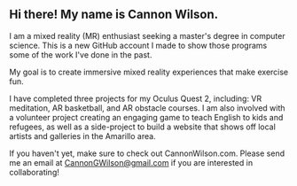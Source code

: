 ## Hi there! My name is Cannon Wilson. 

I am a mixed reality (MR) enthusiast seeking a master's degree in computer science. This is a new GitHub account I made to show those programs some of the work I've done in the past.

My goal is to create immersive mixed reality experiences that make exercise fun.

I have completed three projects for my Oculus Quest 2, including: VR meditation, AR basketball, and AR obstacle courses. I am also involved with a volunteer project creating an engaging game to teach English to kids and refugees, as well as a side-project to build a website that shows off local artists and galleries in the Amarillo area.

If you haven't yet, make sure to check out CannonWilson.com. Please send me an email at CannonGWilson@gmail.com if you are interested in collaborating!
